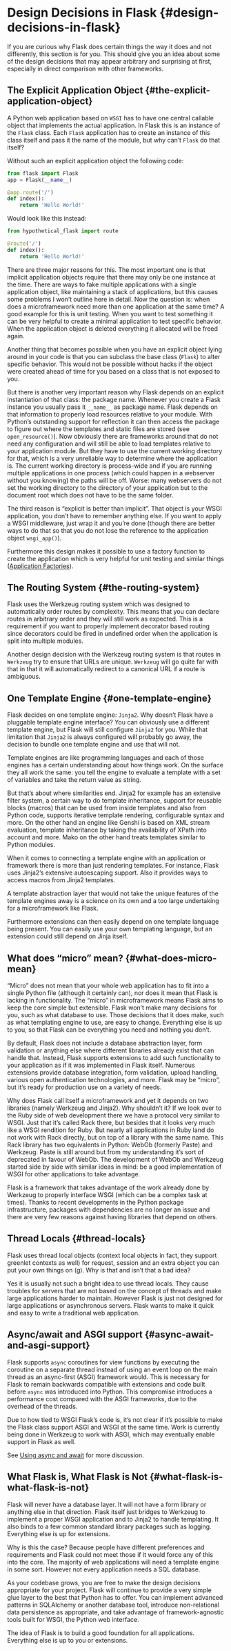 # Design Decisions in Flask {#design-decisions-in-flask}

If you are curious why Flask does certain things the way it does and not differently, this section is for you. This should give you an idea about some of the design decisions that may appear arbitrary and surprising at first, especially in direct comparison with other frameworks.

## The Explicit Application Object {#the-explicit-application-object}

A Python web application based on `WSGI` has to have one central callable object that implements the actual application. In Flask this is an instance of the `Flask` class. Each `Flask` application has to create an instance of this class itself and pass it the name of the module, but why can’t `Flask` do that itself?

Without such an explicit application object the following code:

```python
from flask import Flask
app = Flask(__name__)

@app.route('/')
def index():
    return 'Hello World!'
```

Would look like this instead:

```python
from hypothetical_flask import route

@route('/')
def index():
    return 'Hello World!'
```

There are three major reasons for this. The most important one is that implicit application objects require that there may only be one instance at the time. There are ways to fake multiple applications with a single application object, like maintaining a stack of applications, but this causes some problems I won’t outline here in detail. Now the question is: when does a microframework need more than one application at the same time? A good example for this is unit testing. When you want to test something it can be very helpful to create a minimal application to test specific behavior. When the application object is deleted everything it allocated will be freed again.

Another thing that becomes possible when you have an explicit object lying around in your code is that you can subclass the base class (`Flask`) to alter specific behavior. This would not be possible without hacks if the object were created ahead of time for you based on a class that is not exposed to you.

But there is another very important reason why Flask depends on an explicit instantiation of that class: the package name. Whenever you create a Flask instance you usually pass it `__name__` as package name. Flask depends on that information to properly load resources relative to your module. With Python’s outstanding support for reflection it can then access the package to figure out where the templates and static files are stored (see `open_resource()`). Now obviously there are frameworks around that do not need any configuration and will still be able to load templates relative to your application module. But they have to use the current working directory for that, which is a very unreliable way to determine where the application is. The current working directory is process-wide and if you are running multiple applications in one process (which could happen in a webserver without you knowing) the paths will be off. Worse: many webservers do not set the working directory to the directory of your application but to the document root which does not have to be the same folder.

The third reason is “explicit is better than implicit”. That object is your WSGI application, you don’t have to remember anything else. If you want to apply a WSGI middleware, just wrap it and you’re done (though there are better ways to do that so that you do not lose the reference to the application object `wsgi_app()`).

Furthermore this design makes it possible to use a factory function to create the application which is very helpful for unit testing and similar things ([Application Factories](https://flask.palletsprojects.com/en/2.3.x/patterns/appfactories/)).

## The Routing System {#the-routing-system}

Flask uses the Werkzeug routing system which was designed to automatically order routes by complexity. This means that you can declare routes in arbitrary order and they will still work as expected. This is a requirement if you want to properly implement decorator based routing since decorators could be fired in undefined order when the application is split into multiple modules.

Another design decision with the Werkzeug routing system is that routes in `Werkzeug` try to ensure that URLs are unique. `Werkzeug` will go quite far with that in that it will automatically redirect to a canonical URL if a route is ambiguous.

## One Template Engine {#one-template-engine}

Flask decides on one template engine: `Jinja2`. Why doesn’t Flask have a pluggable template engine interface? You can obviously use a different template engine, but Flask will still configure `Jinja2` for you. While that limitation that `Jinja2` is always configured will probably go away, the decision to bundle one template engine and use that will not.

Template engines are like programming languages and each of those engines has a certain understanding about how things work. On the surface they all work the same: you tell the engine to evaluate a template with a set of variables and take the return value as string.

But that’s about where similarities end. Jinja2 for example has an extensive filter system, a certain way to do template inheritance, support for reusable blocks (macros) that can be used from inside templates and also from Python code, supports iterative template rendering, configurable syntax and more. On the other hand an engine like Genshi is based on XML stream evaluation, template inheritance by taking the availability of XPath into account and more. Mako on the other hand treats templates similar to Python modules.

When it comes to connecting a template engine with an application or framework there is more than just rendering templates. For instance, Flask uses Jinja2’s extensive autoescaping support. Also it provides ways to access macros from Jinja2 templates.

A template abstraction layer that would not take the unique features of the template engines away is a science on its own and a too large undertaking for a microframework like Flask.

Furthermore extensions can then easily depend on one template language being present. You can easily use your own templating language, but an extension could still depend on Jinja itself.

## What does “micro” mean? {#what-does-micro-mean}

“Micro” does not mean that your whole web application has to fit into a single Python file (although it certainly can), nor does it mean that Flask is lacking in functionality. The “micro” in microframework means Flask aims to keep the core simple but extensible. Flask won’t make many decisions for you, such as what database to use. Those decisions that it does make, such as what templating engine to use, are easy to change. Everything else is up to you, so that Flask can be everything you need and nothing you don’t.

By default, Flask does not include a database abstraction layer, form validation or anything else where different libraries already exist that can handle that. Instead, Flask supports extensions to add such functionality to your application as if it was implemented in Flask itself. Numerous extensions provide database integration, form validation, upload handling, various open authentication technologies, and more. Flask may be “micro”, but it’s ready for production use on a variety of needs.

Why does Flask call itself a microframework and yet it depends on two libraries (namely Werkzeug and Jinja2). Why shouldn’t it? If we look over to the Ruby side of web development there we have a protocol very similar to WSGI. Just that it’s called Rack there, but besides that it looks very much like a WSGI rendition for Ruby. But nearly all applications in Ruby land do not work with Rack directly, but on top of a library with the same name. This Rack library has two equivalents in Python: WebOb (formerly Paste) and Werkzeug. Paste is still around but from my understanding it’s sort of deprecated in favour of WebOb. The development of WebOb and Werkzeug started side by side with similar ideas in mind: be a good implementation of WSGI for other applications to take advantage.

Flask is a framework that takes advantage of the work already done by Werkzeug to properly interface WSGI (which can be a complex task at times). Thanks to recent developments in the Python package infrastructure, packages with dependencies are no longer an issue and there are very few reasons against having libraries that depend on others.

## Thread Locals {#thread-locals}

Flask uses thread local objects (context local objects in fact, they support greenlet contexts as well) for request, session and an extra object you can put your own things on (g). Why is that and isn’t that a bad idea?

Yes it is usually not such a bright idea to use thread locals. They cause troubles for servers that are not based on the concept of threads and make large applications harder to maintain. However Flask is just not designed for large applications or asynchronous servers. Flask wants to make it quick and easy to write a traditional web application.

## Async/await and ASGI support {#async-await-and-asgi-support}

Flask supports `async` coroutines for view functions by executing the coroutine on a separate thread instead of using an event loop on the main thread as an async-first (ASGI) framework would. This is necessary for Flask to remain backwards compatible with extensions and code built before `async` was introduced into Python. This compromise introduces a performance cost compared with the ASGI frameworks, due to the overhead of the threads.

Due to how tied to WSGI Flask’s code is, it’s not clear if it’s possible to make the Flask class support ASGI and WSGI at the same time. Work is currently being done in Werkzeug to work with ASGI, which may eventually enable support in Flask as well.

See [Using async and await](https://flask.palletsprojects.com/en/2.3.x/async-await/) for more discussion.

## What Flask is, What Flask is Not {#what-flask-is-what-flask-is-not}

Flask will never have a database layer. It will not have a form library or anything else in that direction. Flask itself just bridges to Werkzeug to implement a proper WSGI application and to Jinja2 to handle templating. It also binds to a few common standard library packages such as logging. Everything else is up for extensions.

Why is this the case? Because people have different preferences and requirements and Flask could not meet those if it would force any of this into the core. The majority of web applications will need a template engine in some sort. However not every application needs a SQL database.

As your codebase grows, you are free to make the design decisions appropriate for your project. Flask will continue to provide a very simple glue layer to the best that Python has to offer. You can implement advanced patterns in SQLAlchemy or another database tool, introduce non-relational data persistence as appropriate, and take advantage of framework-agnostic tools built for WSGI, the Python web interface.

The idea of Flask is to build a good foundation for all applications. Everything else is up to you or extensions.

